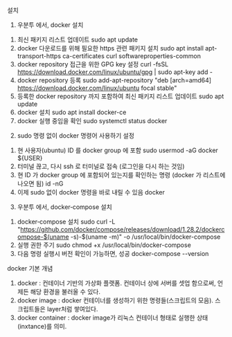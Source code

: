 설치 
 1. 우분투 에서, docker 설치
  1) 최신 패키지 리스트 업데이트
     sudo apt update
  2) docker 다운로드를 위해 필요한 https 관련 패키지 설치
     sudo apt install apt-transport-https ca-certificates curl softwareproperties-common
  3) docker repository 접근을 위한 GPG key 설정
     curl -fsSL https://download.docker.com/linux/ubuntu/gpg | sudo apt-key add -
  4) docker repository 등록
     sudo add-apt-repository "deb [arch=amd64] https://download.docker.com/linux/ubuntu focal stable"
  5) 등록한 docker repository 까지 포함하여 최신 패키지 리스트 업데이트
     sudo apt update
  6) docker 설치
     sudo apt install docker-ce
  7) docker 실행 중임을 확인
     sudo systemctl status docker

 2. sudo 명령 없이 docker 명령어 사용하기 설정
  1) 현 사용자(ubuntu) ID 를 docker group 에 포함
     sudo usermod -aG docker ${USER}
  2) 터미널 끊고, 다시 ssh 로 터미널로 접속 (로그인을 다시 하는 것임)
  3) 현 ID 가 docker group 에 포함되어 있는지를 확인하는 명령 (docker 가 리스트에 나오면 됨)
     id -nG
  4) 이제 sudo 없이 docker 명령을 바로 내릴 수 있음
     docker

 3. 우분투 에서, docker‑compose 설치
  1) docker‑compose 설치
     sudo curl -L "https://github.com/docker/compose/releases/download/1.28.2/dockercompose-$(uname -s)-$(uname -m)" -o /usr/local/bin/docker-compose
  2) 실행 권한 주기
     sudo chmod +x /usr/local/bin/docker-compose
  3) 다음 명령 실행시 버전 확인이 가능하면, 성공
     docker-compose --version


docker 기본 개념
 1. docker : 컨테이너 기반의 가상화 플랫폼. 컨테이너 상에 서버를 셋업 함으로써, 언제든 해당 환경을 불러올 수 있다.
 2. docker image : docker 컨테이너를 생성하기 위한 명령들(스크립트의 모음). 스크립트들은 layer처럼 쌓여있다.
 3. docker container : docker image가 리눅스 컨테이너 형태로 실행한 상태(inxtance)를 의미.